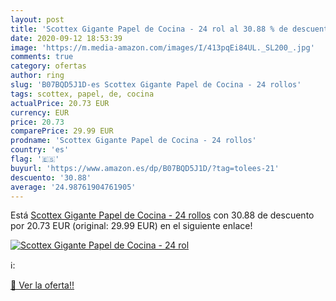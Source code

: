 ```yaml
---
layout: post
title: 'Scottex Gigante Papel de Cocina - 24 rol al 30.88 % de descuento'
date: 2020-09-12 18:53:39
image: 'https://m.media-amazon.com/images/I/413pqEi84UL._SL200_.jpg'
comments: true
category: ofertas
author: ring
slug: 'B07BQD5J1D-es Scottex Gigante Papel de Cocina - 24 rollos'
tags: scottex, papel, de, cocina
actualPrice: 20.73 EUR
currency: EUR
price: 20.73
comparePrice: 29.99 EUR
prodname: 'Scottex Gigante Papel de Cocina - 24 rollos'
country: 'es'
flag: '🇪🇸'
buyurl: 'https://www.amazon.es/dp/B07BQD5J1D/?tag=tolees-21'
descuento: '30.88'
average: '24.98761904761905'
---
```


Está [Scottex Gigante Papel de Cocina - 24 rollos](https://www.amazon.es/dp/B07BQD5J1D/?tag=tolees-21) con 30.88 de descuento por 20.73 EUR (original: 29.99 EUR) en el siguiente enlace!

[![Scottex Gigante Papel de Cocina - 24 rol](https://m.media-amazon.com/images/I/413pqEi84UL._SL200_.jpg)](https://www.amazon.es/dp/B07BQD5J1D/?tag=tolees-21)

ℹ️:


[🛒 Ver la oferta!!](https://www.amazon.es/dp/B07BQD5J1D/?tag=tolees-21)
